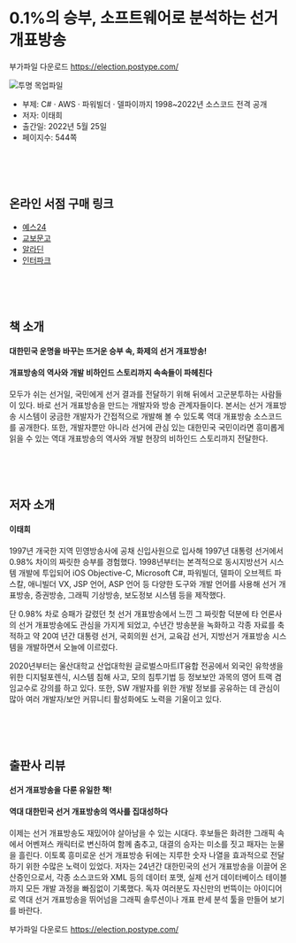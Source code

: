 # 0.1%의 승부, 소프트웨어로 분석하는 선거 개표방송

부가파일 다운로드 https://election.postype.com/

![투명 목업파일](https://user-images.githubusercontent.com/21074282/169422108-db8bf507-bc4a-439a-9baf-70b9014fc1a3.png)

- 부제: C# · AWS · 파워빌더 · 델파이까지 1998~2022년 소스코드 전격 공개
- 저자: 이태희
- 출간일: 2022년 5월 25일
- 페이지수: 544쪽

<br><br><br>
## 온라인 서점 구매 링크
- [예스24](http://www.yes24.com/Product/Goods/109625678)
- [교보문고](http://www.kyobobook.co.kr/product/detailViewKor.laf?ejkGb=KOR&mallGb=KOR&barcode=9791165921460&orderClick=LET&Kc=)
- [알라딘](https://www.aladin.co.kr/shop/wproduct.aspx?ItemId=294997546&start=slayer)
- [인터파크](https://book.interpark.com/product/BookDisplay.do?_method=detail&sc.shopNo=0000400000&sc.prdNo=354745308&pis1=book&pis2=product)


<br><br><br>
## 책 소개
<h4>대한민국 운명을 바꾸는 뜨거운 승부 속, 화제의 선거 개표방송!</h4>
<h4>개표방송의 역사와 개발 비하인드 스토리까지 속속들이 파헤친다</h4>

모두가 쉬는 선거일, 국민에게 선거 결과를 전달하기 위해 뒤에서 고군분투하는 사람들이 있다. 바로 선거 개표방송을 만드는 개발자와 방송 관계자들이다. 본서는 선거 개표방송 시스템이 궁금한 개발자가 간접적으로 개발해 볼 수 있도록 역대 개표방송 소스코드를 공개한다. 또한, 개발자뿐만 아니라 선거에 관심 있는 대한민국 국민이라면 흥미롭게 읽을 수 있는 역대 개표방송의 역사와 개발 현장의 비하인드 스토리까지 전달한다.


<br><br><br>
## 저자 소개
<h4>이태희</h4>

1997년 개국한 지역 민영방송사에 공채 신입사원으로 입사해 1997년 대통령 선거에서 0.98% 차이의 짜릿한 승부를 경험했다. 1998년부터는 본격적으로 동시지방선거 시스템 개발에 투입되어 iOS Objective-C, Microsoft C#, 파워빌더, 델파이 오브젝트 파스칼, 애니빌더 VX, JSP 언어, ASP 언어 등 다양한 도구와 개발 언어를 사용해 선거 개표방송, 증권방송, 그래픽 기상방송, 보도정보 시스템 등을 제작했다.

단 0.98% 차로 승패가 갈렸던 첫 선거 개표방송에서 느낀 그 짜릿함 덕분에 타 언론사의 선거 개표방송에도 관심을 가지게 되었고, 수년간 방송분을 녹화하고 각종 자료를 축적하고 약 20여 년간 대통령 선거, 국회의원 선거, 교육감 선거, 지방선거 개표방송 시스템을 개발하면서 오늘에 이르렀다.

2020년부터는 울산대학교 산업대학원 글로벌스마트IT융합 전공에서 외국인 유학생을 위한 디지털포렌식, 시스템 침해 사고, 모의 침투기법 등 정보보안 과목의 영어 트랙 겸임교수로 강의를 하고 있다. 또한, SW 개발자를 위한 개발 정보를 공유하는 데 관심이 많아 여러 개발자/보안 커뮤니티 활성화에도 노력을 기울이고 있다.


<br><br><br>
## 출판사 리뷰
<h4>선거 개표방송을 다룬 유일한 책!</h4>
<h4>역대 대한민국 선거 개표방송의 역사를 집대성하다</h4>
 
이제는 선거 개표방송도 재밌어야 살아남을 수 있는 시대다. 후보들은 화려한 그래픽 속에서 어벤져스 캐릭터로 변신하여 함께 춤추고, 대결의 승자는 미소를 짓고 패자는 눈물을 흘린다. 이토록 흥미로운 선거 개표방송 뒤에는 지루한 숫자 나열을 효과적으로 전달하기 위한 수많은 노력이 있었다. 저자는 24년간 대한민국의 선거 개표방송을 이끌어 온 산증인으로서, 각종 소스코드와 XML 등의 데이터 포맷, 실제 선거 데이터베이스 테이블까지 모든 개발 과정을 빠짐없이 기록했다. 독자 여러분도 자신만의 번뜩이는 아이디어로 역대 선거 개표방송을 뛰어넘을 그래픽 솔루션이나 개표 판세 분석 툴을 만들어 보기를 바란다.


부가파일 다운로드 https://election.postype.com/
